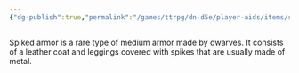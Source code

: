 ```yaml
---
{"dg-publish":true,"permalink":"/games/ttrpg/dn-d5e/player-aids/items/spiked-armor/","tags":["ttrpg/dnd/5e","damage","warding"],"noteIcon":""}
---
```



Spiked armor is a rare type of medium armor made by dwarves. It consists of a leather coat and leggings covered with spikes that are usually made of metal.